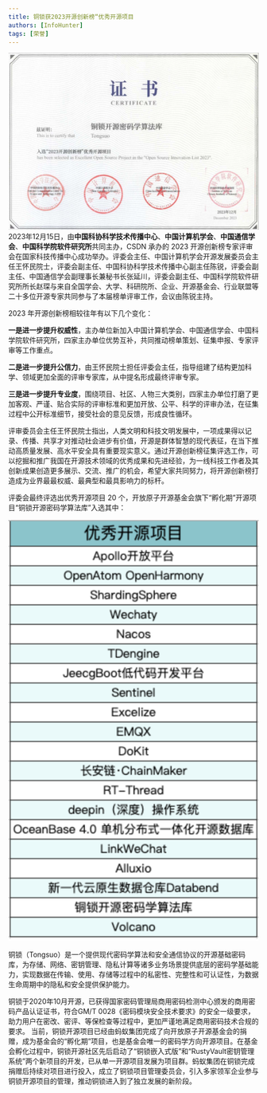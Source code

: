```yaml
---
title: 铜锁获2023开源创新榜“优秀开源项目
authors: [InfoHunter]
tags: [荣誉]
---
```


![tongsuo_cert.jpg](./tongsuo_cert.jpg)	
2023年12月15日，由**中国科协科学技术传播中心**、**中国计算机学会**、**中国通信学会**、**中国科学院软件研究所**共同主办，CSDN 承办的 2023 开源创新榜专家评审会在国家科技传播中心成功举办。评委会主任、中国计算机学会开源发展委员会主任王怀民院士，评委会副主任、中国科协科学技术传播中心副主任陈锐，评委会副主任、中国通信学会副理事长兼秘书长张延川，评委会副主任、中国科学院软件研究所所长赵琛与来自全国学会、大学、科研院所、企业、开源基金会、行业联盟等二十多位开源专家共同参与了本届榜单评审工作，会议由陈锐主持。

2023 年开源创新榜相较往年有以下几个变化：

**一是进一步提升权威性**，主办单位新加入中国计算机学会、中国通信学会、中国科学院软件研究所，四家主办单位优势互补，共同推动榜单策划、征集申报、专家评审等工作重点。

**二是进一步提升公信力**，由王怀民院士担任评委会主任，指导组建了结构更加科学、领域更加全面的评审专家库，从中提名形成最终评审专家。

**三是进一步提升专业度**，围绕项目、社区、人物三大类别，四家主办单位打磨了更加客观、严谨、贴合实际的评审标准和更加开放、公平、科学的评审办法，在征集过程中公开标准细节，接受社会的意见反馈，形成良性循环。

评审委员会主任王怀民院士指出，人类文明和科技文明发展中，一项成果得以记录、传播、共享才对推动社会进步有价值，开源是群体智慧的现代表征，在当下推动高质量发展、高水平安全具有重要现实意义。通过开源创新榜征集评选工作，可以挖掘和推广我国在开源技术领域的优秀成果和先进经验，为一线科技工作者及其创新成果创造更多展示、交流、推广的机会，希望大家共同努力，将开源创新榜打造成为业界最最权威、最典型和最具影响力的标杆。

评委会最终评选出优秀开源项目 20 个，开放原子开源基金会旗下“孵化期”开源项目“铜锁开源密码学算法库”入选其中：

![Screen Shot](./award-list.png)

铜锁（Tongsuo）是一个提供现代密码学算法和安全通信协议的开源基础密码库，为存储、网络、密钥管理、隐私计算等诸多业务场景提供底层的密码学基础能力，实现数据在传输、使用、存储等过程中的私密性、完整性和可认证性，为数据生命周期中的隐私和安全提供保护能力。

铜锁于2020年10月开源，已获得国家密码管理局商用密码检测中心颁发的商用密码产品认证证书，符合GM/T 0028《密码模块安全技术要求》的安全一级要求，助力用户在密改、密评、等保检查等过程中，更加严谨地满足商用密码技术合规的要求。
当前，铜锁开源项目已经由蚂蚁集团完成了向开放原子开源基金会的捐赠，成为基金会的“孵化期”项目，也是基金会唯一的密码学方向开源项目。在基金会孵化过程中，铜锁开源社区先后启动了“铜锁嵌入式版”和“RustyVault密钥管理系统”两个新项目的开发，已从单一开源项目发展为项目群。蚂蚁集团在铜锁完成捐赠后持续对项目进行投入，成立了铜锁项目管理委员会，引入多家领军企业参与铜锁开源项目的管理，推动铜锁进入到了独立发展的新阶段。
